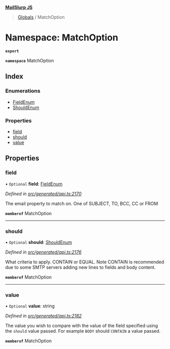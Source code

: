 **[MailSlurp JS](../README.md)**

> [Globals](../README.md) / MatchOption

# Namespace: MatchOption

**`export`** 

**`namespace`** MatchOption

## Index

### Enumerations

* [FieldEnum](../enums/matchoption.fieldenum.md)
* [ShouldEnum](../enums/matchoption.shouldenum.md)

### Properties

* [field](matchoption.md#field)
* [should](matchoption.md#should)
* [value](matchoption.md#value)

## Properties

### field

• `Optional` **field**: [FieldEnum](../enums/matchoption.fieldenum.md)

*Defined in [src/generated/api.ts:2170](https://github.com/mailslurp/mailslurp-client/blob/c83a162/src/generated/api.ts#L2170)*

The email property to match on. One of SUBJECT, TO, BCC, CC or FROM

**`memberof`** MatchOption

___

### should

• `Optional` **should**: [ShouldEnum](../enums/matchoption.shouldenum.md)

*Defined in [src/generated/api.ts:2176](https://github.com/mailslurp/mailslurp-client/blob/c83a162/src/generated/api.ts#L2176)*

What criteria to apply. CONTAIN or EQUAL. Note CONTAIN is recommended due to some SMTP servers adding new lines to fields and body content.

**`memberof`** MatchOption

___

### value

• `Optional` **value**: string

*Defined in [src/generated/api.ts:2182](https://github.com/mailslurp/mailslurp-client/blob/c83a162/src/generated/api.ts#L2182)*

The value you wish to compare with the value of the field specified using the `should` value passed. For example `BODY` should `CONTAIN` a value passed.

**`memberof`** MatchOption
